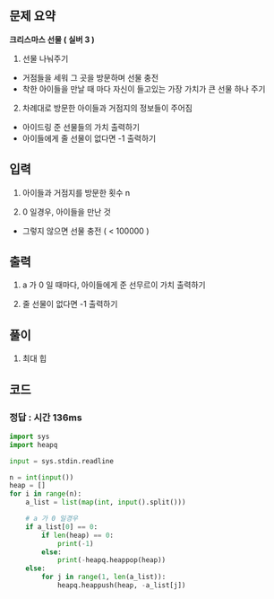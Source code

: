 ## 문제 요약

**크리스마스 선물 ( 실버 3 )**

1. 선물 나눠주기
- 거점들을 세워 그 곳을 방문하며 선물 충전
- 착한 아이들을 만날 때 마다 자신이 들고있는 가장 가치가 큰 선물 하나 주기

2. 차례대로 방문한 아이들과 거점지의 정보들이 주어짐
- 아이드링 준 선물들의 가치 출력하기
- 아이들에게 줄 선물이 없다면 -1 출력하기

## 입력
1. 아이들과 거점지를 방문한 횟수 n

2. 0 일경우, 아이들을 만난 것
- 그렇지 않으면 선물 충전 ( < 100000 )

## 출력
1. a 가 0 일 때마다, 아이들에게 준 선무르이 가치 출력하기

2. 줄 선물이 없다면 -1 출력하기

## 풀이
1. 최대 힙

## 코드

### 정답 : 시간 136ms

```python
import sys
import heapq

input = sys.stdin.readline

n = int(input())
heap = []
for i in range(n):
    a_list = list(map(int, input().split()))

    # a 가 0 일경우
    if a_list[0] == 0:
        if len(heap) == 0:
            print(-1)
        else:
            print(-heapq.heappop(heap))
    else:
        for j in range(1, len(a_list)):
            heapq.heappush(heap, -a_list[j])


```
